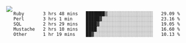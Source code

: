 

<a href="https://github.com/anuraghazra/github-readme-stats">
  <img align="left" src="https://github-readme-stats.vercel.app/api?username=kfly8&count_private=true&show_icons=true&theme=calm" />
</a>


<!--START_SECTION:waka-->
```text
Ruby       3 hrs 48 mins   ███████▒░░░░░░░░░░░░░░░░░   29.09 % 
Perl       3 hrs 1 min     █████▓░░░░░░░░░░░░░░░░░░░   23.16 % 
SQL        2 hrs 29 mins   ████▓░░░░░░░░░░░░░░░░░░░░   19.05 % 
Mustache   2 hrs 10 mins   ████░░░░░░░░░░░░░░░░░░░░░   16.60 % 
Other      1 hr 19 mins    ██▓░░░░░░░░░░░░░░░░░░░░░░   10.13 % 
```
<!--END_SECTION:waka-->
